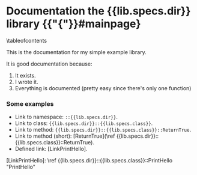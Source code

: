 # Documentation the {{lib.specs.dir}} library {{"{"}}#mainpage}
\tableofcontents

This is the documentation for my simple example library.

It is good documentation because:

1. It exists.
2. I wrote it.
3. Everything is documented (pretty easy since there's only one function)

### Some examples
* Link to namespace: `::{{lib.specs.dir}}`.
* Link to class: `{{lib.specs.dir}}::{{lib.specs.class}}`.
* Link to method: `{{lib.specs.dir}}::{{lib.specs.class}}::ReturnTrue`.
* Link to method (short): [ReturnTrue](\ref {{lib.specs.dir}}::{{lib.specs.class}}::ReturnTrue).
* Defined link: [LinkPrintHello].

[LinkPrintHello]: \ref {{lib.specs.dir}}::{{lib.specs.class}}::PrintHello "PrintHello"
